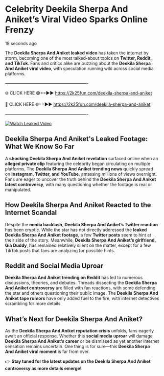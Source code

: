 # Celebrity Deekila Sherpa And Aniket’s Viral Video Sparks Online Frenzy

18 seconds ago

The **Deekila Sherpa And Aniket leaked video** has taken the internet by storm, becoming one of the most talked-about topics on **Twitter, Reddit, and TikTok**. Fans and critics alike are buzzing about the **Deekila Sherpa And Aniket viral video**, with speculation running wild across social media platforms.

———————————————————-

🌐 CLICK HERE 🟢==►► https://2k25fun.com/deekila-sherpa-and-aniket

🔴 CLICK HERE 🌐==►► https://2k25fun.com/deekila-sherpa-and-aniket

———————————————————-

[![Watch Leaked Video](https://miro.medium.com/v2/resize:fit:828/format:webp/1*cilzJN44JGOrTw9NJCrNHA.gif "Watch Leaked Video")](https://2k25fun.com/deekila-sherpa-and-aniket)

## **Deekila Sherpa And Aniket's Leaked Footage: What We Know So Far**  
A **shocking Deekila Sherpa And Aniket revelation** surfaced online when an **alleged private clip** featuring the celebrity began circulating on multiple platforms. The **Deekila Sherpa And Aniket trending news** quickly spread on **Instagram, Twitter, and YouTube**, amassing millions of views overnight. Fans are eager to uncover the truth behind the **Deekila Sherpa And Aniket latest controversy**, with many questioning whether the footage is real or manipulated.  

## **How Deekila Sherpa And Aniket Reacted to the Internet Scandal**  
Despite the **media backlash**, **Deekila Sherpa And Aniket’s Twitter reaction** has been cryptic. While the star has not directly addressed the **leaked Deekila Sherpa And Aniket footage**, a few **Twitter posts** seem to hint at their side of the story. Meanwhile, **Deekila Sherpa And Aniket’s girlfriend, Gia Duddy**, has remained relatively silent on the matter, except for a few TikTok posts that fans are analyzing for possible hints.  

## **Reddit and Social Media Uproar**  
**Deekila Sherpa And Aniket trending on Reddit** has led to numerous discussions, theories, and debates. Threads dissecting the **Deekila Sherpa And Aniket controversy** are filled with fan reactions, with some defending the star and others questioning their public image. The **Deekila Sherpa And Aniket tape rumors** have only added fuel to the fire, with internet detectives scrambling for more details.  

## **What’s Next for Deekila Sherpa And Aniket?**  
As the **Deekila Sherpa And Aniket reputation crisis** unfolds, fans eagerly await an official response. Whether this **social media uproar** will damage **Deekila Sherpa And Aniket’s career** or be dismissed as yet another internet sensation remains uncertain. One thing is for sure—this **Deekila Sherpa And Aniket viral moment** is far from over.  

👉 **Stay tuned for the latest updates on the Deekila Sherpa And Aniket controversy as more details emerge!**  